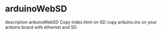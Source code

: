 # arduinoWebSD
description arduinoWebSD
Copy index.html on SD
copy arduino.ino on your arduino board with ethernet and SD
